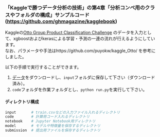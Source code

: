 ### 「Kaggleで勝つデータ分析の技術」の第4章「分析コンペ用のクラスやフォルダの構成」サンプルコード(https://github.com/ghmagazine/kagglebook)

Kaggleの[Otto Group Product Classification Challenge](https://www.kaggle.com/c/otto-group-product-classification-challenge/)
のデータを入力として、xgboostおよびkerasによる学習・予測の一連の流れが行えるようにしています。  
なお、パラメータや手法はhttps://github.com/puyokw/kaggle_Otto/ を参考にしました。

以下の手順で実行することができます。

1. [データ](https://www.kaggle.com/c/otto-group-product-classification-challenge/data)をダウンロードし、`input`フォルダに保存して下さい（ダウンロード済み）。
2. `code`フォルダを作業フォルダとし、```python run.py```を実行して下さい。 

#### ディレクトリ構成
```bash
input       # train.csvなどの入力ファイル入れるディレクトリ
code        # 計算用コード入れるディレクトリ
notebook    # Jupyter Notebook用ディレクトリ
model       # モデルや特徴量を保存するディレクトリ
submission  # 提出用ファイルを保存するディレクトリ
```